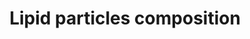 ---
annotations:
- type: Pathway Ontology
  value: lipid metabolic pathway
authors:
- Egonw
- MaintBot
- Ariutta
- DeSl
- Eweitz
description: This particle describes the chemical composition of various lipid particles.
  See also [https://www.wikipathways.org/index.php/Pathway:WP430] for a basic overview
  of cholesterol synthesis, and for the disease related to the lipoproteins in this
  pathway see [https://www.wikipathways.org/index.php/Pathway:WP4522].  Additional
  sources - A. Goldberg, Overview of Lipid Metabolism, 2015. http://www.msdmanuals.com/professional/endocrine-and-metabolic-disorders/lipid-disorders/overview-of-lipid-metabolism
last-edited: 2021-05-22
organisms:
- Homo sapiens
redirect_from:
- /index.php/Pathway:WP3601
- /instance/WP3601
schema-jsonld:
- '@context': https://schema.org/
  '@id': https://wikipathways.github.io/pathways/WP3601.html
  '@type': Dataset
  creator:
    '@type': Organization
    name: WikiPathways
  description: This particle describes the chemical composition of various lipid particles.
    See also [https://www.wikipathways.org/index.php/Pathway:WP430] for a basic overview
    of cholesterol synthesis, and for the disease related to the lipoproteins in this
    pathway see [https://www.wikipathways.org/index.php/Pathway:WP4522].  Additional
    sources - A. Goldberg, Overview of Lipid Metabolism, 2015. http://www.msdmanuals.com/professional/endocrine-and-metabolic-disorders/lipid-disorders/overview-of-lipid-metabolism
  keywords:
  - TG
  - LDL
  - cholesteryl
  - Apo C-III
  - Apo A-I
  - Apo E
  - HDL
  - cholesterol
  - Chylomicron
  - CETP
  - oxLDL
  - Apo B-100
  - Apo B-48
  - LPL
  - FA
  - LCAT
  - VLDL
  - LDLR
  - ROS
  - Apo C-II
  - IDL
  - ester
  - glycerol
  - Apo A-II
  license: CC0
  name: Lipid particles composition
seo: CreativeWork
title: Lipid particles composition
wpid: WP3601
---